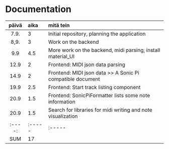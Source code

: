 # Documentation

| päivä | aika  | mitä tein  |
| :----:|:----- | :-----|
| 7.9.	| 3     | Initial repository, planning the application |
| 8,9.  | 3     | Work on the backend |
| 9.9   | 4.5   | More work on the backend, midi parsing, install material_UI|
| 12.9  | 2     | Frontend: MIDI json data parsing |
| 14.9  | 2     | Frontend: MIDI json data >> A Sonic Pi compatible document |
| 19.9  | 2.5   | Frontend: Start track listing component |
| 20.9  | 1.5   | Frontend: SonicPiFormatter lists some note information|
| 20.9  | 1.5   | Search for libraries for midi writing and note visualization|
| :----:|:----- | :-----|
| SUM   | 17  |  | 
